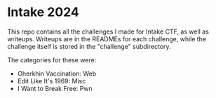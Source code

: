 # Intake 2024

This repo contains all the challenges I made for Intake CTF, as well as writeups. 
Writeups are in the READMEs for each challenge, while the challenge itself is stored in
the "challenge" subdirectory.

The categories for these were:

- Gherkhin Vaccination: Web
- Edit Like It's 1969: Misc
- I Want to Break Free: Pwn
